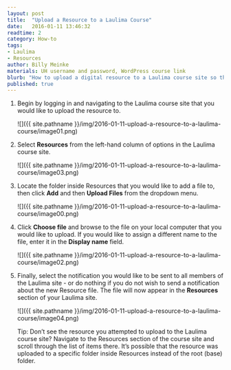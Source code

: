 ```yaml
---
layout: post
title:  "Upload a Resource to a Laulima Course"
date:   2016-01-11 13:46:32
readtime: 2
category: How-to
tags:
- Laulima
- Resources
author: Billy Meinke
materials: UH username and password, WordPress course link
blurb: "How to upload a digital resource to a Laulima course site so that students, T.A.s and instructors can access it."
published: true
---
```


1. Begin by logging in and navigating to the Laulima course site that you would like to upload the resource to.

    ![]({{ site.pathname }}/img/2016-01-11-upload-a-resource-to-a-laulima-course/image01.png)

2. Select **Resources** from the left-hand column of options in the Laulima course site.

    ![]({{ site.pathname }}/img/2016-01-11-upload-a-resource-to-a-laulima-course/image03.png)

3. Locate the folder inside Resources that you would like to add a file to, then click **Add** and then **Upload Files** from the dropdown menu.

    ![]({{ site.pathname }}/img/2016-01-11-upload-a-resource-to-a-laulima-course/image00.png)

4. Click **Choose file** and browse to the file on your local computer that you would like to upload. If you would like to assign a different name to the file, enter it in the **Display name** field.

    ![]({{ site.pathname }}/img/2016-01-11-upload-a-resource-to-a-laulima-course/image02.png)

5. Finally, select the notification you would like to be sent to all members of the Laulima site - or do nothing if you do not wish to send a notification about the new Resource file. The file will now appear in the **Resources** section of your Laulima site.

    ![]({{ site.pathname }}/img/2016-01-11-upload-a-resource-to-a-laulima-course/image04.png)

    Tip: Don’t see the resource you attempted to upload to the Laulima course site? Navigate to the Resources section of the course site and scroll through the list of items there. It’s possible that the resource was uploaded to a specific folder inside Resources instead of the root (base) folder.
